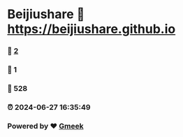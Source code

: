 # Beijiushare :link: https://beijiushare.github.io 
### :page_facing_up: [2](https://beijiushare.github.io/tag.html) 
### :speech_balloon: 1 
### :hibiscus: 528 
### :alarm_clock: 2024-06-27 16:35:49 
### Powered by :heart: [Gmeek](https://github.com/Meekdai/Gmeek)
